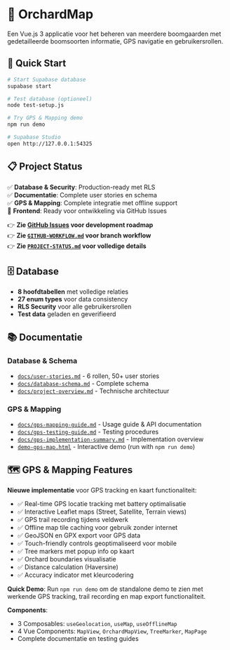 # 🌳 OrchardMap

Een Vue.js 3 applicatie voor het beheren van meerdere boomgaarden met gedetailleerde boomsoorten informatie, GPS navigatie en gebruikersrollen.

## 🚀 Quick Start

```bash
# Start Supabase database
supabase start

# Test database (optioneel)
node test-setup.js

# Try GPS & Mapping demo
npm run demo

# Supabase Studio
open http://127.0.0.1:54325
```

## 📋 Project Status

✅ **Database & Security**: Production-ready met RLS  
✅ **Documentatie**: Complete user stories en schema  
✅ **GPS & Mapping**: Complete integratie met offline support  
🔄 **Frontend**: Ready voor ontwikkeling via GitHub Issues  

👉 **Zie [GitHub Issues](https://github.com/wvnh/OrchardMap/issues) voor development roadmap**  
👉 **Zie [`GITHUB-WORKFLOW.md`](./GITHUB-WORKFLOW.md) voor branch workflow**  
👉 **Zie [`PROJECT-STATUS.md`](./PROJECT-STATUS.md) voor volledige details**

## 🗄️ Database

- **8 hoofdtabellen** met volledige relaties
- **27 enum types** voor data consistency  
- **RLS Security** voor alle gebruikersrollen
- **Test data** geladen en geverifieerd

## 📚 Documentatie

### Database & Schema
- [`docs/user-stories.md`](./docs/user-stories.md) - 6 rollen, 50+ user stories
- [`docs/database-schema.md`](./docs/database-schema.md) - Complete schema
- [`docs/project-overview.md`](./docs/project-overview.md) - Technische architectuur

### GPS & Mapping
- [`docs/gps-mapping-guide.md`](./docs/gps-mapping-guide.md) - Usage guide & API documentation
- [`docs/gps-testing-guide.md`](./docs/gps-testing-guide.md) - Testing procedures
- [`docs/gps-implementation-summary.md`](./docs/gps-implementation-summary.md) - Implementation overview
- [`demo-gps-map.html`](./demo-gps-map.html) - Interactive demo (run with `npm run demo`)

## 🗺️ GPS & Mapping Features

**Nieuwe implementatie** voor GPS tracking en kaart functionaliteit:

- ✅ Real-time GPS locatie tracking met battery optimalisatie
- ✅ Interactive Leaflet maps (Street, Satellite, Terrain views)
- ✅ GPS trail recording tijdens veldwerk
- ✅ Offline map tile caching voor gebruik zonder internet
- ✅ GeoJSON en GPX export voor GPS data
- ✅ Touch-friendly controls geoptimaliseerd voor mobile
- ✅ Tree markers met popup info op kaart
- ✅ Orchard boundaries visualisatie
- ✅ Distance calculation (Haversine)
- ✅ Accuracy indicator met kleurcodering

**Quick Demo**: Run `npm run demo` om de standalone demo te zien met werkende GPS tracking, trail recording en map export functionaliteit.

**Components**:
- 3 Composables: `useGeolocation`, `useMap`, `useOfflineMap`
- 4 Vue Components: `MapView`, `OrchardMapView`, `TreeMarker`, `MapPage`
- Complete documentatie en testing guides
